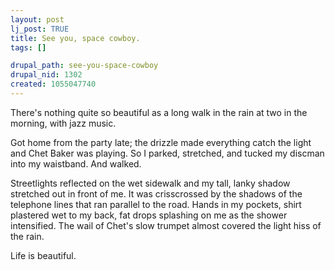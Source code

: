 ```yaml
--- 
layout: post
lj_post: TRUE
title: See you, space cowboy.
tags: []

drupal_path: see-you-space-cowboy
drupal_nid: 1302
created: 1055047740
---
```

There's nothing quite so beautiful as a long walk in the rain at two in the morning, with jazz music.

Got home from the party late; the drizzle made everything catch the light and Chet Baker was playing. So I parked, stretched, and tucked my discman into my waistband. And walked.

Streetlights reflected on the wet sidewalk and my tall, lanky shadow stretched out in front of me. It was crisscrossed by the shadows of the telephone lines that ran parallel to the road. Hands in my pockets, shirt plastered wet to my back, fat drops splashing on me as the shower intensified. The wail of Chet's slow trumpet almost covered the light hiss of the rain.

Life is beautiful.
